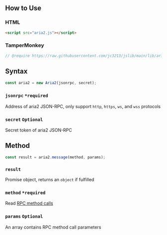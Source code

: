 ## How to Use
### HTML
```HTML
<script src="aria2.js"></script>
```
### TamperMonkey
```javascript
// @require https://raw.githubusercontent.com/jc3213/jslib/main/lib/aria2.js
```
## Syntax
```javascript
const aria2 = new Aria2(jsonrpc, secret);
```
### `jsonrpc` `*required`
Address of aria2 JSON-RPC, only support `http`, `https`, `ws`, and `wss` protocols
### `secret` `Optional`
Secret token of aria2 JSON-RPC
## Method
```javascript
const result = aria2.message(method, params);
```
### `result`
Promise object, returns an `object` if fulfilled
### `method` `*required`
Read [RPC method calls](https://aria2.github.io/manual/en/html/aria2c.html#methods)
### `params` `Optional`
An array contains RPC method call parameters
